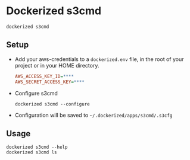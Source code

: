 # Dockerized s3cmd

```shell
dockerized s3cmd
```


## Setup

- Add your aws-credentials to a `dockerized.env` file, in the root of your project or in your HOME directory.
  ```ini
  AWS_ACCESS_KEY_ID=****
  AWS_SECRET_ACCESS_KEY=****
  ```
- Configure s3cmd
  ```shell
  dockerized s3cmd --configure
  ```
- Configuration will be saved to `~/.dockerized/apps/s3cmd/.s3cfg`

## Usage

```shell
dockerized s3cmd --help
dockerized s3cmd ls
```
